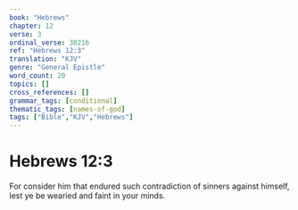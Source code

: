 ```yaml
---
book: "Hebrews"
chapter: 12
verse: 3
ordinal_verse: 30216
ref: "Hebrews 12:3"
translation: "KJV"
genre: "General Epistle"
word_count: 20
topics: []
cross_references: []
grammar_tags: [conditional]
thematic_tags: [names-of-god]
tags: ["Bible","KJV","Hebrews"]
---
```


# Hebrews 12:3

For consider him that endured such contradiction of sinners against himself, lest ye be wearied and faint in your minds.
